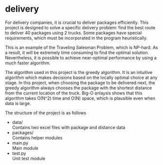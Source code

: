 # delivery

For delivery companies, it is crucial to deliver packages efficiently.  This project is designed to solve a specific delivery problem: find the best route to deliver 40 packages using 2 trucks.  Some packages have special requirements, which must be incorporated in the program heuristically. 

This is an example of the Traveling Salesman Problem, which is NP-hard.  As a result, it will be extremely time consuming to find the optimal solution.  Nevertheless, it is possible to achieve near-optimal performance by using a much faster algorithm.  

The algorithm used in this project is the greedy algorithm.  It is an intuitive algorithm which makes decisions based on the locally optimal choice at any stage.  In this project, when choosing the package to be delivered next, the greedy algorithm always chooses the package with the shortest distance from the current location of the truck. Big-O anlaysis shows that this algorithm takes O(N^2) time and O(N) space, which is plausible even when data is large.

The structure of the project is as follows
* data/          
  Contains two excel files with package and distance data
* packages/     
  Contains helper modules
* main.py       
  Main module
* test.py       
  Unit test module
